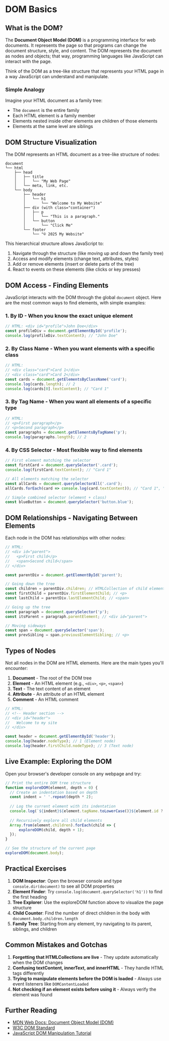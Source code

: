 # DOM Basics

## What is the DOM?

The **Document Object Model (DOM)** is a programming interface for web documents. It represents the page so that programs can change the document structure, style, and content. The DOM represents the document as nodes and objects; that way, programming languages like JavaScript can interact with the page.

Think of the DOM as a tree-like structure that represents your HTML page in a way JavaScript can understand and manipulate.

### Simple Analogy

Imagine your HTML document as a family tree:
- The `document` is the entire family
- Each HTML element is a family member
- Elements nested inside other elements are children of those elements
- Elements at the same level are siblings

## DOM Structure Visualization

The DOM represents an HTML document as a tree-like structure of nodes:

```
document
└── html
    ├── head
    │   ├── title
    │   │   └── "My Web Page"
    │   └── meta, link, etc.
    └── body
        ├── header
        │   └── h1
        │       └── "Welcome to My Website"
        ├── div (with class="container")
        │   ├── p
        │   │   └── "This is a paragraph."
        │   └── button
        │       └── "Click Me"
        └── footer
            └── "© 2025 My Website"
```

This hierarchical structure allows JavaScript to:
1. Navigate through the structure (like moving up and down the family tree)
2. Access and modify elements (change text, attributes, styles)
3. Add or remove elements (insert or delete parts of the tree)
4. React to events on these elements (like clicks or key presses)

## DOM Access - Finding Elements

JavaScript interacts with the DOM through the global `document` object. Here are the most common ways to find elements, with simple examples:

### 1. By ID - When you know the exact unique element

```javascript
// HTML: <div id="profile">John Doe</div>
const profileDiv = document.getElementById('profile');
console.log(profileDiv.textContent); // "John Doe"
```

### 2. By Class Name - When you want elements with a specific class

```javascript
// HTML: 
// <div class="card">Card 1</div>
// <div class="card">Card 2</div>
const cards = document.getElementsByClassName('card');
console.log(cards.length); // 2
console.log(cards[0].textContent); // "Card 1"
```

### 3. By Tag Name - When you want all elements of a specific type

```javascript
// HTML: 
// <p>First paragraph</p>
// <p>Second paragraph</p>
const paragraphs = document.getElementsByTagName('p');
console.log(paragraphs.length); // 2
```

### 4. By CSS Selector - Most flexible way to find elements

```javascript
// First element matching the selector
const firstCard = document.querySelector('.card');
console.log(firstCard.textContent); // "Card 1"

// All elements matching the selector
const allCards = document.querySelectorAll('.card');
allCards.forEach(card => console.log(card.textContent)); // "Card 1", "Card 2"

// Simple combined selector (element + class)
const blueButton = document.querySelector('button.blue');
```

## DOM Relationships - Navigating Between Elements

Each node in the DOM has relationships with other nodes:

```javascript
// HTML:
// <div id="parent">
//   <p>First child</p>
//   <span>Second child</span>
// </div>

const parentDiv = document.getElementById('parent');

// Going down the tree
const children = parentDiv.children; // HTMLCollection of child elements
const firstChild = parentDiv.firstElementChild; // <p>
const lastChild = parentDiv.lastElementChild; // <span>

// Going up the tree
const paragraph = document.querySelector('p');
const itsParent = paragraph.parentElement; // <div id="parent">

// Moving sideways
const span = document.querySelector('span');
const prevSibling = span.previousElementSibling; // <p>
```

## Types of Nodes

Not all nodes in the DOM are HTML elements. Here are the main types you'll encounter:

1. **Document** - The root of the DOM tree
2. **Element** - An HTML element (e.g., `<div>`, `<p>`, `<span>`)
3. **Text** - The text content of an element
4. **Attribute** - An attribute of an HTML element
5. **Comment** - An HTML comment

```javascript
// HTML:
// <!-- Header section -->
// <div id="header">
//   Welcome to my site
// </div>

const header = document.getElementById('header');
console.log(header.nodeType); // 1 (Element node)
console.log(header.firstChild.nodeType); // 3 (Text node)
```

## Live Example: Exploring the DOM

Open your browser's developer console on any webpage and try:

```javascript
// Print the entire DOM tree structure
function exploreDOM(element, depth = 0) {
  // Create an indentation based on depth
  const indent = ' '.repeat(depth * 2);
  
  // Log the current element with its indentation
  console.log(`${indent}${element.tagName.toLowerCase()}${element.id ? ' #' + element.id : ''}`);
  
  // Recursively explore all child elements
  Array.from(element.children).forEach(child => {
      exploreDOM(child, depth + 1);
  });
}

// See the structure of the current page
exploreDOM(document.body);
```

## Practical Exercises

1. **DOM Inspector**: Open the browser console and type `console.dir(document)` to see all DOM properties
2. **Element Finder**: Try `console.log(document.querySelector('h1'))` to find the first heading
3. **Tree Explorer**: Use the exploreDOM function above to visualize the page structure
4. **Child Counter**: Find the number of direct children in the body with `document.body.children.length`
5. **Family Tree**: Starting from any element, try navigating to its parent, siblings, and children

## Common Mistakes and Gotchas

1. **Forgetting that HTMLCollections are live** - They update automatically when the DOM changes
2. **Confusing textContent, innerText, and innerHTML** - They handle HTML tags differently
3. **Trying to manipulate elements before the DOM is loaded** - Always use event listeners like `DOMContentLoaded`
4. **Not checking if an element exists before using it** - Always verify the element was found

## Further Reading

- [MDN Web Docs: Document Object Model (DOM)](https://developer.mozilla.org/en-US/docs/Web/API/Document_Object_Model)
- [W3C DOM Standard](https://dom.spec.whatwg.org/)
- [JavaScript DOM Manipulation Tutorial](https://www.javascripttutorial.net/javascript-dom/)
